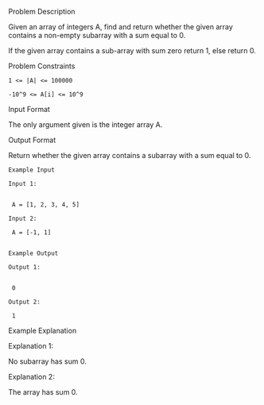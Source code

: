 Problem Description

Given an array of integers A, find and return whether the given array contains a non-empty subarray with a sum equal to 0.

If the given array contains a sub-array with sum zero return 1, else return 0.



Problem Constraints
    
    1 <= |A| <= 100000
    
    -10^9 <= A[i] <= 10^9



Input Format

The only argument given is the integer array A.



Output Format

Return whether the given array contains a subarray with a sum equal to 0.


    
    Example Input
    
    Input 1:
    
    
     A = [1, 2, 3, 4, 5]
    
    Input 2:
    
     A = [-1, 1]
    
    
    Example Output
    
    Output 1:
    
    
     0
    
    Output 2:
    
     1
    

Example Explanation

Explanation 1:


 No subarray has sum 0.

Explanation 2:


 The array has sum 0.
 